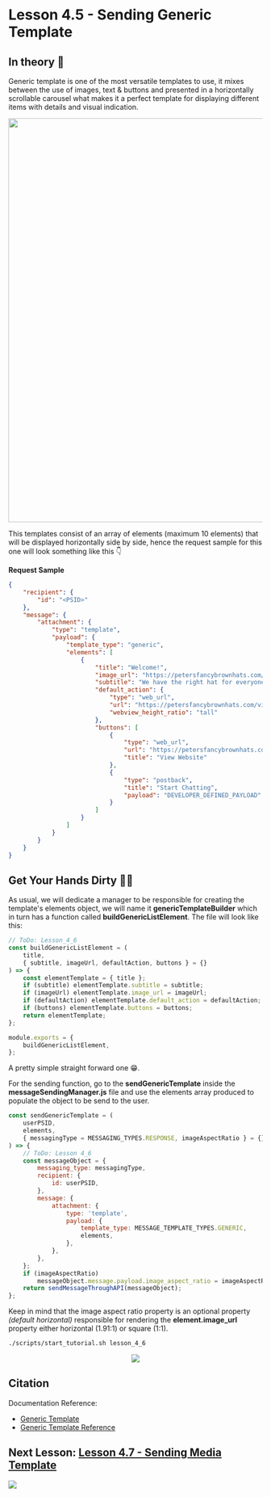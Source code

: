 # Lesson 4.5 - Sending Generic Template

## In theory 📖

Generic template is one of the most versatile templates to use, it mixes between the use of images, text & buttons and presented in a horizontally scrollable carousel what makes it a perfect template for displaying different items with details and visual indication.

<p align="center">
  <img style="width: 800px;" src="https://scontent.fcai19-1.fna.fbcdn.net/v/t39.2178-6/13178095_790767981060697_1148772092_n.png?_nc_cat=104&ccb=2&_nc_sid=5ca315&_nc_ohc=7mn64-TdWhsAX_Yg5yX&_nc_ht=scontent.fcai19-1.fna&oh=38f2d3edcf8e6513806fbac4a39eec2c&oe=5FB9998A" />
</p>

This templates consist of an array of elements (maximum 10 elements) that will be displayed horizontally side by side, hence the request sample for this one will look something like this 👇

**Request Sample**

```json
{
    "recipient": {
        "id": "<PSID>"
    },
    "message": {
        "attachment": {
            "type": "template",
            "payload": {
                "template_type": "generic",
                "elements": [
                    {
                        "title": "Welcome!",
                        "image_url": "https://petersfancybrownhats.com/company_image.png",
                        "subtitle": "We have the right hat for everyone.",
                        "default_action": {
                            "type": "web_url",
                            "url": "https://petersfancybrownhats.com/view?item=103",
                            "webview_height_ratio": "tall"
                        },
                        "buttons": [
                            {
                                "type": "web_url",
                                "url": "https://petersfancybrownhats.com",
                                "title": "View Website"
                            },
                            {
                                "type": "postback",
                                "title": "Start Chatting",
                                "payload": "DEVELOPER_DEFINED_PAYLOAD"
                            }
                        ]
                    }
                ]
            }
        }
    }
}
```

## Get Your Hands Dirty 👩‍💻

As usual, we will dedicate a manager to be responsible for creating the template's elements object, we will name it **genericTemplateBuilder** which in turn has a function called **buildGenericListElement**. The file will look like this:

```javascript
// ToDo: Lesson_4_6
const buildGenericListElement = (
    title,
    { subtitle, imageUrl, defaultAction, buttons } = {}
) => {
    const elementTemplate = { title };
    if (subtitle) elementTemplate.subtitle = subtitle;
    if (imageUrl) elementTemplate.image_url = imageUrl;
    if (defaultAction) elementTemplate.default_action = defaultAction;
    if (buttons) elementTemplate.buttons = buttons;
    return elementTemplate;
};

module.exports = {
    buildGenericListElement,
};
```

A pretty simple straight forward one 😁.

For the sending function, go to the **sendGenericTemplate** inside the **messageSendingManager.js** file and use the elements array produced to populate the object to be send to the user.

```javascript
const sendGenericTemplate = (
    userPSID,
    elements,
    { messagingType = MESSAGING_TYPES.RESPONSE, imageAspectRatio } = {}
) => {
    // ToDo: Lesson 4_6
    const messageObject = {
        messaging_type: messagingType,
        recipient: {
            id: userPSID,
        },
        message: {
            attachment: {
                type: 'template',
                payload: {
                    template_type: MESSAGE_TEMPLATE_TYPES.GENERIC,
                    elements,
                },
            },
        },
    };
    if (imageAspectRatio)
        messageObject.message.payload.image_aspect_ratio = imageAspectRatio;
    return sendMessageThroughAPI(messageObject);
};
```

Keep in mind that the image aspect ratio property is an optional property _(default horizontal)_ responsible for rendering the **element.image_url** property either horizontal (1.91:1) or square (1:1).

```sh
./scripts/start_tutorial.sh lesson_4_6
```

<p align="center">
  <img src="https://media.giphy.com/media/BIPRDoFF8DbPi/giphy.gif" />
</p>

## Citation

Documentation Reference:

-   [Generic Template](https://developers.facebook.com/docs/messenger-platform/send-messages/template/generic)
-   [Generic Template Reference](https://developers.facebook.com/docs/messenger-platform/reference/templates/generic)

## Next Lesson: [Lesson 4.7 - Sending Media Template](Lesson_4_7.md)

[<img src="https://img.shields.io/badge/@_mluay%20-%231DA1F2.svg?&style=for-the-badge&logo=Twitter&logoColor=white"/>](https://twitter.com/_mluay)
